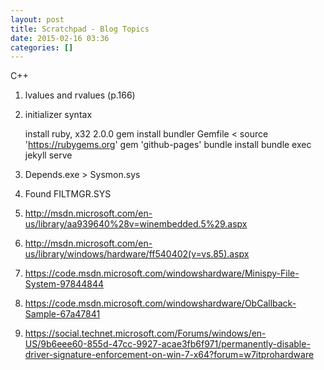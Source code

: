 ```yaml
---
layout: post
title: Scratchpad - Blog Topics
date: 2015-02-16 03:36
categories: []
---
```


C++

1. lvalues and rvalues (p.166)
2. initializer syntax

	install ruby, x32 2.0.0
	gem install bundler
	Gemfile <
		source 'https://rubygems.org'
		gem 'github-pages'
	bundle install
	bundle exec jekyll serve


1. Depends.exe &gt; Sysmon.sys
2. Found FILTMGR.SYS
3. http://msdn.microsoft.com/en-us/library/aa939640%28v=winembedded.5%29.aspx
4. http://msdn.microsoft.com/en-us/library/windows/hardware/ff540402(v=vs.85).aspx
5. https://code.msdn.microsoft.com/windowshardware/Minispy-File-System-97844844
6. https://code.msdn.microsoft.com/windowshardware/ObCallback-Sample-67a47841
7. https://social.technet.microsoft.com/Forums/windows/en-US/9b6eee60-855d-47cc-9927-acae3fb6f971/permanently-disable-driver-signature-enforcement-on-win-7-x64?forum=w7itprohardware

